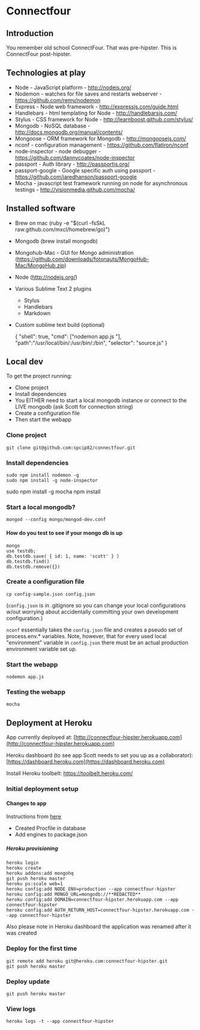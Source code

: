 # Connectfour

## Introduction
You remember old school ConnectFour.  That was pre-hipster.  This is ConnectFour post-hipster.

## Technologies at play
 * Node - JavaScript platform - http://nodejs.org/ 
 * Nodemon - watches for file saves and restarts webserver - https://github.com/remy/nodemon
 * Express - Node web framework - http://expressjs.com/guide.html
 * Handlebars - html templating for Node - http://handlebarsjs.com/
 * Stylus - CSS framework for Node - http://learnboost.github.com/stylus/
 * Mongodb - NoSQL database - http://docs.mongodb.org/manual/contents/
 * Mongoose - ORM framework for Mongodb - http://mongoosejs.com/
 * nconf - configuration management - https://github.com/flatiron/nconf
 * node-inspector - node debugger - https://github.com/dannycoates/node-inspector
 * passport - Auth library - http://passportjs.org/
 * passport-google - Google specific auth using passport - https://github.com/jaredhanson/passport-google
 * Mocha - javascript test framework running on node for asynchronous
testings - http://visionmedia.github.com/mocha/

## Installed software
 * Brew on mac (ruby -e "$(curl -fsSkL raw.github.com/mxcl/homebrew/go)")
 * Mongodb (brew install mongodb)
 * Mongohub-Mac - GUI for Mongo administration (https://github.com/downloads/fotonauts/MongoHub-Mac/MongoHub.zip)
 * Node (http://nodejs.org/)
 * Various Sublime Text 2 plugins
    * Stylus
    * Handlebars
    * Markdown
 * Custom sublime text build (optional)

	{
	"shell": true,
	"cmd": ["nodemon app.js "],
	"path":"/usr/local/bin/:/usr/bin/:/bin",
	"selector": "source.js"
	}


## Local dev
To get the project running:

 * Clone project
 * Install dependencies
 * You EITHER need to start a local mongodb instance or connect to the LIVE mongodb (ask Scott for connection string)
 * Create a configuration file 
 * Then start the webapp

### Clone project
	git clone git@github.com:spcip82/connectfour.git

### Install dependencies
	sudo npm install nodemon -g
	sudo npm install -g node-inspector
  sudo npm install -g mocha
	npm install

### Start a local mongodb?
	mongod --config mongo/mongod-dev.conf

#### How do you test to see if your mongo db is up 
	mongo
	use testdb;
	db.testdb.save( { id: 1, name: 'scott' } )
	db.testdb.find()
	db.testdb.remove({})


### Create a configuration file
	cp config-sample.json config.json	
		
(```config.json``` is in .gitignore so you can change your local configurations w/out worrying about accidentally committing your own development configuration.)

```nconf``` essentially takes the ```config.json``` file and creates a pseudo set of process.env.* variables. Note, however, that for every used local "environment" variable in ```config.json``` there must be an actual production environment variable set up.

### Start the webapp
	nodemon app.js

### Testing the webapp
	mocha

## Deployment at Heroku

App currently deployed at: [http://connectfour-hipster.herokuapp.com](http://connectfour-hipster.herokuapp.com)
	
Heroku dashboard (to see app Scott needs to set you up as a collaborator): [https://dashboard.heroku.com](https://dashboard.heroku.com)

Install Heroku toolbelt: https://toolbelt.heroku.com/

### Initial deployment setup

#### Changes to app 
Instructions from [here](http://javascriptplayground.com/blog/2012/10/hosting-a-node-app-on-heroku) 
 
 * Created Procfile in database
 * Add engines to package.json
 
##### Heroku provisioning
	heroku login
	heroku create
	heroku addons:add mongohq
	git push heroku master
	heroku ps:scale web=1	
	heroku config:add NODE_ENV=production --app connectfour-hipster
	heroku config:add MONGO_URL=mongodb://**REDACTED**
	heroku config:add DOMAIN=connectfour-hipster.herokuapp.com --app connectfour-hipster
	heroku config:add AUTH_RETURN_HOST=connectfour-hipster.herokuapp.com --app connectfour-hipster
	
Also please note in Heroku dashboard the application was renamed after it was created

### Deploy for the first time
	git remote add heroku git@heroku.com:connectfour-hipster.git
	git push heroku master

### Deploy update
	git push heroku master

### View logs
	heroku logs -t --app connectfour-hipster
